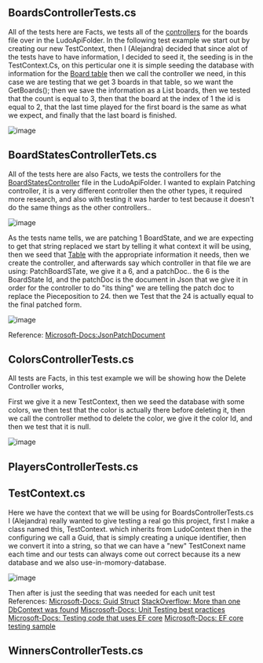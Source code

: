 ## BoardsControllerTests.cs 
All of the tests here are Facts, we tests all of the [controllers](https://github.com/PGBSNH20/ludo-v2-group-2/blob/main/Documentation/Crontrollers.md) for the boards file over in the LudoApiFolder. In the following test example we start out by creating our new TestContext, then I (Alejandra) decided that since alot of the tests have to have information, I decided to seed it, the seeding is in the TestContext.Cs, on this perticular one it is simple seeding the database with information for the [Board table](https://github.com/PGBSNH20/ludo-v2-group-2/blob/main/Documentation/ERDiagramLudo.png) then we call the controller we need, in this case we are testing that we get 3 boards in that table, so we want the GetBoards(); then we save the information as a List<BoardDTO> boards, then we tested that the count is equal to 3, then that the board at the index of 1 the id is  equal to 2,  that the last time played for the first board is the same as what we expect, and finally that the last board is finished.

![image](https://user-images.githubusercontent.com/70092696/119712168-9de37700-be60-11eb-8c74-d867393deed0.png)

## BoardStatesControllerTets.cs
All of the tests here are also Facts, we tests the controllers for the [BoardStatesController](https://github.com/PGBSNH20/ludo-v2-group-2/blob/main/Documentation/Crontrollers.md) file in the LudoApiFolder.
I wanted to explain Patching controller, it is a very different controller then the other types, it required more research, and also with testing it was harder to test because it doesn't do the same things as the other controllers..

![image](https://user-images.githubusercontent.com/70092696/119713646-37f7ef00-be62-11eb-9454-b4c42b36835d.png)

As the tests name tells, we are patching 1 BoardState, and we are expecting to get that string replaced
we start by telling it what context it will be using, then we seed that [Table](https://github.com/PGBSNH20/ludo-v2-group-2/blob/main/Documentation/ERDiagramLudo.png) with the appropriate information it needs, then we create the controller, and afterwards say which controller in that file we are using: PatchBoardSTate, we give it a 6, and a patchDoc.. the 6 is the BoardState Id, and the patchDoc is the  document in Json that we give it in order for the controller to do "its thing" we are telling the patch doc to replace the Pieceposition to 24. then we Test that the 24 is actually equal to the final patched form.

![image](https://user-images.githubusercontent.com/70092696/119714239-ed2aa700-be62-11eb-8d11-8e8117cad131.png)

Reference:
[Microsoft-Docs:JsonPatchDocument](https://docs.microsoft.com/en-us/dotnet/api/microsoft.aspnetcore.jsonpatch.jsonpatchdocument-1?f1url=%3FappId%3DDev16IDEF1%26l%3DEN-US%26k%3Dk(JsonPatchDocument%601);k(DevLang-csharp)%26rd%3Dtrue&view=aspnetcore-5.0)


## ColorsControllerTests.cs
All tests are Facts, in this test example we will be showing how the Delete Controller works,

First we give it a new TestContext, then we seed the database with some colors, we then test that the color is actually there before deleting it, then we call the controller method to delete the color, we give it the color Id, and then we test that it is null.

![image](https://user-images.githubusercontent.com/70092696/119715480-5959da80-be64-11eb-88d7-dcf3d41b134b.png)

## PlayersControllerTests.cs

## TestContext.cs
Here we have the context that we will be using for BoardsControllerTests.cs I (Alejandra) really wanted to give testing a real go this project, first I make a class named this, TestContext. which inherits from LudoContext then in the configuring we call a Guid, that is simply creating a unique identifier, then we convert it into a string, so that we can have a "new" TestConext name each time and our tests can always come out correct because its a new database and we also use-in-momory-database.

![image](https://user-images.githubusercontent.com/70092696/119717513-adfe5500-be66-11eb-888b-b8584af246cb.png)

Then after is just the seeding that was needed for each unit test
References: 
[Microsoft-Docs: Guid Struct](https://docs.microsoft.com/en-us/dotnet/api/system.guid?view=net-5.0)
[StackOverflow: More than one DbContext was found](https://stackoverflow.com/questions/52311053/more-than-one-dbcontext-was-found)
[Miscrosoft-Docs: Unit Testing best practices](https://docs.microsoft.com/en-us/dotnet/core/testing/unit-testing-best-practices)
[Microsoft-Docs: Testing code that uses EF core](https://docs.microsoft.com/en-us/ef/core/testing/)
[Microsoft-Docs: EF core testing sample](https://docs.microsoft.com/en-us/ef/core/testing/testing-sample)

## WinnersControllerTests.cs
